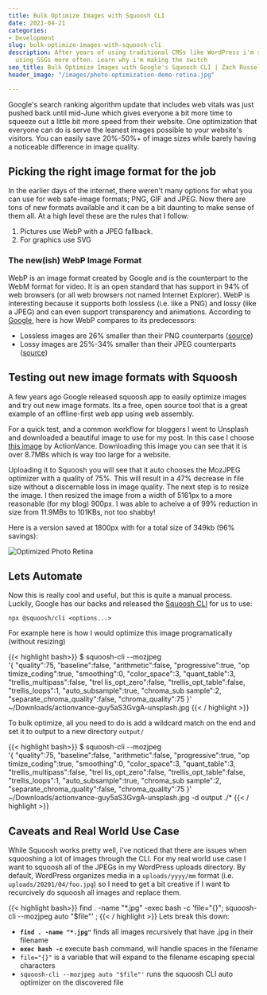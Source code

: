 ```yaml
---
title: Bulk Optimize Images with Squoosh CLI
date: 2021-04-21
categories:
- Development
slug: bulk-optimize-images-with-squoosh-cli
description: After years of using traditional CMSs like WordPress i'm switching to
  using SSGs more often. Learn why i'm making the switch
seo_title: Bulk Optimize Images with Google's Squoosh CLI | Zach Russell
header_image: "/images/photo-optimization-demo-retina.jpg"

---
```

Google's search ranking algorithm update that includes web vitals was just pushed back until mid-June which gives everyone a bit more time to squeeze out a little bit more speed from their website. One optimization that everyone can do is serve the leanest images possible to your website's visitors. You can easily save 20%-50%+ of image sizes while barely having a noticeable difference in image quality.

## Picking the right image format for the job

In the earlier days of the internet, there weren't many options for what you can use for web safe-image formats; PNG, GIF and JPEG. Now there are tons of new formats available and it can be a bit daunting to make sense of them all. At a high level these are the rules that I follow:

1. Pictures use WebP with a JPEG fallback.
2. For graphics use SVG

### The new(ish) WebP Image Format

WebP is an image format created by Google and is the counterpart to the WebM format for video. It is an open standard that has support in 94% of web browsers (or all web browsers not named Internet Explorer). WebP is interesting because it supports both lossless (i.e. like a PNG) and lossy (like a JPEG) and can even support transparency and animations. According to [Google](https://developers.google.com/speed/webp), here is how WebP compares to its predecessors:

- Lossless images are 26% smaller than their PNG counterparts ([source](https://developers.google.com/speed/webp/docs/webp_lossless_alpha_study#results))
- Lossy images are 25%-34% smaller than their JPEG counterparts ([source](https://developers.google.com/speed/webp/docs/webp_study))

## Testing out new image formats with Squoosh

A few years ago Google released squoosh.app to easily optimize images and try out new image formats. Its a free, open source tool that is a great example of an offline-first web app using web assembly.

For a quick test, and a common workflow for bloggers I went to Unsplash and downloaded a beautiful image to use for my post. In this case I choose [this image](https://unsplash.com/photos/guy5aS3GvgA) by ActionVance. Downloading this image you can see that it is over 8.7MBs which is way too large for a website. 

Uploading it to Squoosh you will see that it auto chooses the MozJPEG optimizer with a quality of 75%. This will result in a 47% decrease in file size without a discernable loss in image quality. The next step is to resize the image. I then resized the image from a width of 5161px to a more reasonable (for my blog) 900px. I was able to acheive a of 99% reduction in size from 11.9MBs to 101KBs, not too shabby!

Here is a version saved at 1800px with for a total size of 349kb (96% savings):

![Optimized Photo Retina](/images/photo-optimization-demo-retina.jpg)


## Lets Automate

Now this is really cool and useful, but this is quite a manual process. Luckily, Google has our backs and released the [Squoosh CLI](https://www.npmjs.com/package/@squoosh/cli) for us to use:

`npx @squoosh/cli <options...>`

For example here is how I would optimize this image programatically (without resizing)

{{< highlight bash>}}
$ squoosh-cli --mozjpeg \
'{ 
   "quality":75, 
   "baseline":false, 
   "arithmetic":false, 
   "progressive":true, 
   "op timize_coding":true, 
   "smoothing":0, 
   "color_space":3, 
   "quant_table":3, 
   "trellis_multipass":false, 
   "trel lis_opt_zero":false, 
   "trellis_opt_table":false, 
   "trellis_loops":1, 
   "auto_subsample":true, 
   "chroma_sub sample":2, 
   "separate_chroma_quality":false, 
   "chroma_quality":75 
}' \
~/Downloads/actionvance-guy5aS3GvgA-unsplash.jpg
{{< / highlight >}}


To bulk optimize, all you need to do is add a wildcard match on the end and set it to output to a new directory `output/`

{{< highlight bash>}}
$ squoosh-cli --mozjpeg \
'{ 
   "quality":75, 
   "baseline":false, 
   "arithmetic":false, 
   "progressive":true, 
   "op timize_coding":true, 
   "smoothing":0, 
   "color_space":3, 
   "quant_table":3, 
   "trellis_multipass":false, 
   "trel lis_opt_zero":false, 
   "trellis_opt_table":false, 
   "trellis_loops":1, 
   "auto_subsample":true, 
   "chroma_sub sample":2, 
   "separate_chroma_quality":false, 
   "chroma_quality":75 
}' \
~/Downloads/actionvance-guy5aS3GvgA-unsplash.jpg -d output ./*
{{< / highlight >}}


## Caveats and Real World Use Case

While Squoosh works pretty well, i've noticed that there are issues when squooshing a lot of images through the CLI. For my real world use case I want to squoosh all of the JPEGs in my WordPress uploads directory. By default, WordPress organizes media in a `uploads/yyyy/mm` format (i.e. `uploads/20201/04/foo.jpg`) so I need to get a bit creative if I want to recurcively do squoosh all images and replace them. 

{{< highlight bash>}}
find . -name "*.jpg" -exec bash -c 'file="{}"; squoosh-cli --mozjpeg auto "$file"' \;
{{< / highlight >}}
Lets break this down:

- **`find . -name "*.jpg"`** finds all images recursively that have .jpg in their filename 
- **`exec bash -c`** execute bash command, will handle spaces in the filename
- `file="{}"` is a variable that will expand to the filename escaping special characters
- `squoosh-cli --mozjpeg auto "$file"'` runs the squoosh CLI auto optimizer on the discovered file
